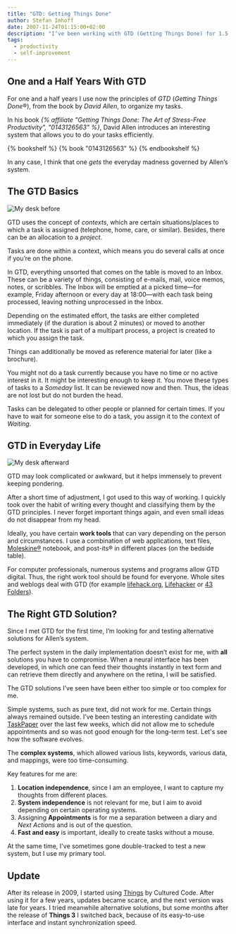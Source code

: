 ```yaml
---
title: "GTD: Getting Things Done"
author: Stefan Imhoff
date: 2007-11-24T01:15:00+02:00
description: "I’ve been working with GTD (Getting Things Done) for 1.5 years: An Introduction to Organization and Self-Management with GTD."
tags:
  - productivity
  - self-improvement
---
```


## One and a Half Years With GTD

For one and a half years I use now the principles of _GTD_ (<em>Getting Things Done</em>®), from the book by _David Allen_, to organize my tasks.

In his book _{% affiliate "Getting Things Done: The Art of Stress-Free Productivity", "0143126563" %}_, David Allen introduces an interesting system that allows you to do your tasks efficiently.

{% bookshelf %}
{% book "0143126563" %}
{% endbookshelf %}

In any case, I think that one _gets_ the everyday madness governed by Allen’s system.

## The GTD Basics

![My desk before](/assets/images/posts/gtd-before.jpg "This is what the inbox looked like before I sorted all loose ends")

GTD uses the concept of _contexts_, which are certain situations/places to which a task is assigned (telephone, home, care, or similar). Besides, there can be an allocation to a _project_.

Tasks are done within a context, which means you do several calls at once if you’re on the phone.

In GTD, everything unsorted that comes on the table is moved to an Inbox. These can be a variety of things, consisting of e-mails, mail, voice memos, notes, or scribbles. The Inbox will be emptied at a picked time—for example, Friday afternoon or every day at 18:00—with each task being processed, leaving nothing unprocessed in the Inbox.

Depending on the estimated effort, the tasks are either completed immediately (if the duration is about 2 minutes) or moved to another location. If the task is part of a multipart process, a project is created to which you assign the task.

Things can additionally be moved as reference material for later (like a brochure).

You might not do a task currently because you have no time or no active interest in it. It might be interesting enough to keep it. You move these types of tasks to a _Someday_ list. It can be reviewed now and then. Thus, the ideas are not lost but do not burden the head.

Tasks can be delegated to other people or planned for certain times. If you have to wait for someone else to do a task, you assign it to the context of _Waiting_.

## GTD in Everyday Life

![My desk afterward](/assets/images/posts/gtd-after.jpg "This is what the inbox looked like after sorting all loose ends")

GTD may look complicated or awkward, but it helps immensely to prevent keeping pondering.

After a short time of adjustment, I got used to this way of working. I quickly took over the habit of writing every thought and classifying them by the GTD principles. I never forget important things again, and even small ideas do not disappear from my head.

Ideally, you have certain **work tools** that can vary depending on the person and circumstances. I use a combination of web applications, text files, [Moleskine®](http://moleskine.com) notebook, and post-its® in different places (on the bedside table).

For computer professionals, numerous systems and programs allow GTD digital. Thus, the right work tool should be found for everyone. Whole sites and weblogs deal with GTD (for example [lifehack.org](https://www.lifehack.org/), [Lifehacker](https://lifehacker.com/) or [43 Folders](http://www.43folders.com/)).

## The Right GTD Solution?

Since I met GTD for the first time, I’m looking for and testing alternative solutions for Allen’s system.

The perfect system in the daily implementation doesn’t exist for me, with **all** solutions you have to compromise. When a neural interface has been developed, in which one can feed their thoughts instantly in text form and can retrieve them directly and anywhere on the retina, I will be satisfied.

The GTD solutions I’ve seen have been either too simple or too complex for me.

Simple systems, such as pure text, did not work for me. Certain things always remained outside. I’ve been testing an interesting candidate with [TaskPaper](http://www.hogbaysoftware.com/products/taskpaper) over the last few weeks, which did not allow me to schedule appointments and so was not good enough for the long-term test. Let's see how the software evolves.

The **complex systems**, which allowed various lists, keywords, various data, and mappings, were too time-consuming.

Key features for me are:

1. **Location independence**, since I am an employee, I want to capture my thoughts from different places.
2. **System independence** is not relevant for me, but I aim to avoid depending on certain operating systems.
3. Assigning **Appointments** is for me a separation between a diary and _Next Actions_ and is out of the question.
4. **Fast and easy** is important, ideally to create tasks without a mouse.

At the same time, I've sometimes gone double-tracked to test a new system, but I use my primary tool.

## Update

After its release in 2009, I started using [Things](https://culturedcode.com/things/) by Cultured Code. After using it for a few years, updates became scarce, and the next version was late for years. I tried meanwhile alternative solutions, but some months after the release of **Things 3** I switched back, because of its easy-to-use interface and instant synchronization speed.
